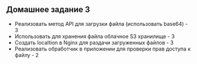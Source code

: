 ## Домашнее задание 3

- Реализовать метод API для загрузки файла (использовать base64) - 3
- Использовать для хранения файла облачное S3 хранилище - 3
- Создать localtion в Nginx для раздачи загруженных файлов - 3
- Реализовать обработчик в приложении для проверки прав доступа к файлу - 2
